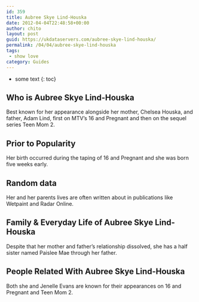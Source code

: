 ```yaml
---
id: 359
title: Aubree Skye Lind-Houska
date: 2012-04-04T22:48:58+00:00
author: chito
layout: post
guid: https://ukdataservers.com/aubree-skye-lind-houska/
permalink: /04/04/aubree-skye-lind-houska
tags:
 - show love
category: Guides
---
```


* some text
{: toc}


## Who is  Aubree Skye Lind-Houska
                  
                  
                  
Best known for her appearance alongside her mother, Chelsea Houska, and father, Adam Lind, first on MTV&#8217;s 16 and Pregnant and then on the sequel series Teen Mom 2.
                  
                
                
                
## Prior to Popularity 
                  
                  
                  
Her birth occurred during the taping of 16 and Pregnant and she was born five weeks early.
                  
                
                
                
## Random data 
                  
                  
                  
Her and her parents lives are often written about in publications like Wetpaint and Radar Online.
                  
                
                
                
## Family & Everyday Life of Aubree Skye Lind-Houska
                  
                  
                  
Despite that her mother and father&#8217;s relationship dissolved, she has a half sister named Paislee Mae through her father.
                  
                
                
                
## People Related With  Aubree Skye Lind-Houska
                  
                  
                  
Both she and Jenelle Evans are known for their appearances on 16 and Pregnant and Teen Mom 2.
                  
                
              
            
          
          
          
    
    
  

